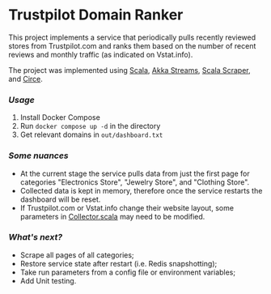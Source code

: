 # Trustpilot Domain Ranker

This project implements a service that periodically pulls recently reviewed stores
from Trustpilot.com and ranks them based on the number of recent reviews and monthly traffic
(as indicated on Vstat.info).

The project was implemented using [Scala](https://www.scala-lang.org/),
[Akka Streams](https://doc.akka.io/docs/akka/current/stream/index.html),
[Scala Scraper](https://index.scala-lang.org/ruippeixotog/scala-scraper),
and [Circe](https://index.scala-lang.org/circe/circe).

### _Usage_

1. Install Docker Compose
2. Run `docker compose up -d` in the directory
3. Get relevant domains in `out/dashboard.txt`

### _Some nuances_

- At the current stage the service pulls data from just the first page for
categories "Electronics Store", "Jewelry Store", and "Clothing Store".
- Collected data is kept in memory, therefore once the service restarts
the dashboard will be reset.
- If Trustpilot.com or Vstat.info change their website layout, some parameters
in [Collector.scala](src/main/scala/com/x74r45/domain_ranker/Collector.scala)
may need to be modified.

### _What's next?_

- Scrape all pages of all categories;
- Restore service state after restart (i.e. Redis snapshotting);
- Take run parameters from a config file or environment variables;
- Add Unit testing.